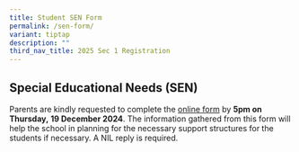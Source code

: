 ```yaml
---
title: Student SEN Form
permalink: /sen-form/
variant: tiptap
description: ""
third_nav_title: 2025 Sec 1 Registration
---
```

<h2>Special Educational Needs (SEN)</h2>
<p>Parents are kindly requested to complete the <a href="https://form.gov.sg/67049dd5626c43110defe635" rel="noopener nofollow" target="_blank">online form</a> by <strong>5pm on Thursday,</strong>  <strong>19 December 2024</strong>.
The information gathered from this form will help the school in planning
for the necessary support structures for the students if necessary. A NIL
reply is required.&nbsp;</p>